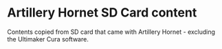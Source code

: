# Artillery Hornet SD Card content

Contents copied from SD card that came with Artillery Hornet - excluding the Ultimaker Cura software.
